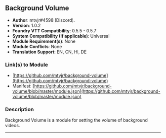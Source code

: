## Background Volume

* **Author**: mtvjr#4598 (Discord).
* **Version**: 1.0.2
* **Foundry VTT Compatibility**: 0.5.5 - 0.5.7
* **System Compatibility (If applicable)**: Universal
* **Module Requirement(s)**: None
* **Module Conflicts**: None
* **Translation Support**: EN, CN, HI, DE

### Link(s) to Module
* [https://github.com/mtvjr/background-volume](https://github.com/mtvjr/background-volume) 
* Manifest: [https://github.com/mtvjr/background-volume/blob/master/module.json](https://github.com/mtvjr/background-volume/blob/master/module.json)

### Description
Background Volume is a module for setting the volume of background videos.

---

